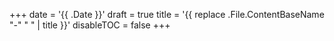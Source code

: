 +++
date = '{{ .Date }}'
draft = true
title = '{{ replace .File.ContentBaseName "-" " " | title }}'
disableTOC = false
+++
